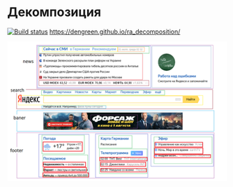 # Декомпозиция
[![Build status](https://ci.appveyor.com/api/projects/status/lyx53786limh9cqy?svg=true)](https://ci.appveyor.com/project/DenGreen/ra-decomposition)
https://dengreen.github.io/ra_decomposition/

![](/decomposition.png)
